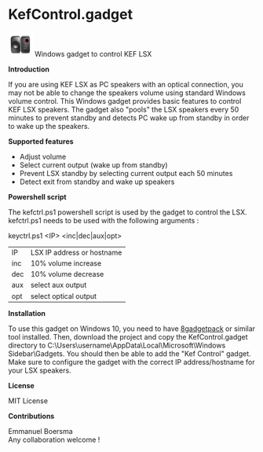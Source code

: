 # KefControl.gadget
<img src="screen.png" width="50px" height="50px"> Windows gadget to control KEF LSX

<B>Introduction</B>

If you are using KEF LSX as PC speakers with an optical connection, you may not be able to change the speakers volume using standard Windows volume control. This Windows gadget provides basic features to control KEF LSX speakers. The gadget also "pools" the LSX speakers every 50 minutes to prevent standby and detects PC wake up from standby in order to wake up the speakers.

<B>Supported features</B>

- Adjust volume
- Select current output (wake up from standby)
- Prevent LSX standby by selecting current output each 50 minutes
- Detect exit from standby and wake up speakers

<B>Powershell script</B>

The kefctrl.ps1 powershell script is used by the gadget to control the LSX. kefctrl.ps1 needs to be used with the following arguments :

keyctrl.ps1 &lt;IP&gt; &lt;inc|dec|aux|opt&gt;

<table>
<tr><td>IP</td><td>LSX IP address or hostname</td></tr>
<tr><td>inc</td><td>10% volume increase</td></tr>
<tr><td>dec</td><td> 10% volume decrease</td></tr>
<tr><td>aux</td><td> select aux output</td></tr>
<tr><td>opt</td><td> select optical output</td></tr>
</table>

<B>Installation</B>

To use this gadget on Windows 10, you need to have <a href="https://8gadgetpack.net/">8gadgetpack</a> or similar tool installed.
Then, download the project and copy the KefControl.gadget directory to C:\Users\username\AppData\Local\Microsoft\Windows Sidebar\Gadgets\. You should then be able to add the "Kef Control" gadget. Make sure to configure the gadget with the correct IP address/hostname for your LSX speakers.

<B>License</B>

MIT License

<B>Contributions</B>

Emmanuel Boersma<br>
Any collaboration welcome !
